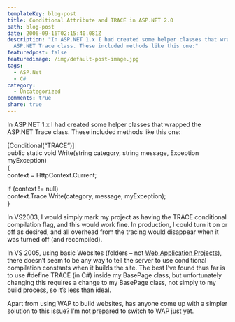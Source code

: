 ```yaml
---
templateKey: blog-post
title: Conditional Attribute and TRACE in ASP.NET 2.0
path: blog-post
date: 2006-09-16T02:15:40.081Z
description: "In ASP.NET 1.x I had created some helper classes that wrapped the
  ASP.NET Trace class. These included methods like this one:"
featuredpost: false
featuredimage: /img/default-post-image.jpg
tags:
  - ASP.Net
  - C#
category:
  - Uncategorized
comments: true
share: true
---
```

<!--StartFragment-->

In ASP.NET 1.x I had created some helper classes that wrapped the ASP.NET Trace class. These included methods like this one:

\[Conditional(“TRACE”)]\
public static void Write(string category, string message, Exception myException)\
{\
context = HttpContext.Current;

if (context != null)\
context.Trace.Write(category, message, myException);\
}



In VS2003, I would simply mark my project as having the TRACE conditional compilation flag, and this would work fine. In production, I could turn it on or off as desired, and all overhead from the tracing would disappear when it was turned off (and recompiled).

In VS 2005, using basic Websites (folders – not [Web Application Projects](http://msdn.microsoft.com/asp.net/reference/infrastructure/wap)), there doesn’t seem to be any way to tell the server to use conditional compilation constants when it builds the site. The best I’ve found thus far is to use #define TRACE (in C#) inside my BasePage class, but unfortunately changing this requires a change to my BasePage class, not simply to my build process, so it’s less than ideal.

Apart from using WAP to build websites, has anyone come up with a simpler solution to this issue? I’m not prepared to switch to WAP just yet.

<!--EndFragment-->